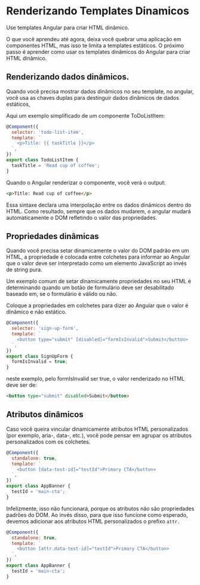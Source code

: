 # Renderizando Templates Dinamicos

Use templates Angular para criar HTML dinâmico.

O que você aprendeu até agora, deixa você quebrar uma aplicação em componentes HTML, mas isso te limita a templates estáticos. O próximo passo é aprender como usar os templates dinâmicos do Angular para criar HTML dinâmico.

## Renderizando dados dinâmicos.

Quando você precisa mostrar dados dinâmicos no seu template, no angular, você usa as chaves duplas para destinguir dados dinâmicos de dados estáticos, 

Aqui um exemplo simplificado de um componente ToDoListItem:

```js
@Component({
  selector: 'todo-list-item',
  template: `
    <p>Title: {{ taskTitle }}</p>
  `,
})
export class TodoListItem {
  taskTitle = 'Read cup of coffee';
}
```

Quando o Angular renderizar o componente, você verá o output:

```html
<p>Title: Read cup of coffee</p>
```

Essa sintaxe declara uma interpolação entre os dados dinâmicos dentro do HTML. Como resultado, sempre que os dados mudarem, o angular mudará automaticamente o DOM refletindo o valor das propriedades.

## Propriedades dinâmicas

Quando você precisa setar dinamicamente o valor do DOM padrão em um HTML, a propriedade é colocada entre colchetes para informar ao Angular que o valor deve ser interpretado como um elemento JavaScript ao invés de string pura.

Um exemplo comum de setar dinamicamente propriedades no seu HTML é determinando quando um botão de formulário deve ser desabilitado baseado em, se o formulário é válido ou não.

Coloque a propriedades em colchetes para dizer ao Angular que o valor é dinâmico e não estático.

```js
@Component({
  selector: 'sign-up-form',
  template: `
    <button type="submit" [disabled]="formIsInvalid">Submit</button>
  `,
})
export class SignUpForm {
  formIsInvalid = true;
}
```

neste exemplo, pelo formIsInvalid ser true, o valor renderizado no HTML deve ser de:
```html
<button type="submit" disabled>Submit</button>
```

## Atributos dinâmicos

Caso você queira vincular dinamicamente atributos HTML personalizados (por exemplo, aria-, data-, etc.), você pode pensar em agrupar os atributos personalizados com os colchetes.

```js
@Component({
  standalone: true,
  template: `
    <button [data-test-id]="testId">Primary CTA</button>
  `,
})
export class AppBanner {
  testId = 'main-cta';
}
```

Infelizmente, isso não funcionará, porque os atributos não são propriedades padrões do DOM. Ao invés disso, para que isso funcione como esperado, devemos adicionar aos atributos HTML personalizados o prefixo `attr.`

```js
@Component({
  standalone: true,
  template: `
    <button [attr.data-test-id]="testId">Primary CTA</button>
  `,
})
export class AppBanner {
  testId = 'main-cta';
}
```
